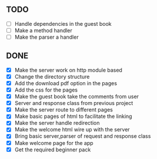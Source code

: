## TODO

- [ ] Handle dependencies in the guest book
- [ ] Make a method handler
- [ ] Make the parser a handler

## DONE

- [x] Make the server work on http module based
- [x] Change the directory structure
- [x] Add the download pdf option in the pages
- [x] Add the css for the pages
- [x] Make the guest book take the comments from user
- [x] Server and response class from previous project
- [x] Make the server route to different pages
- [x] Make basic pages of html to facilitate the linking
- [x] Make the server handle redirection
- [x] Make the welcome html wire up with the server
- [x] Bring basic server,parser of request and response class
- [x] Make welcome page for the app
- [x] Get the required beginner pack
